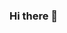 ### Hi there 👋

<!--
**ihorPI/ihorPI** is a ✨ _special_ ✨ repository because its `README.md` (this file) appears on your GitHub profile.

Here are some ideas to get you started:

- 🔭 I’m currently working on обертоны тромбона
- 🌱 I’m currently learning изучаю пайтон с помощью ИИ

-->
